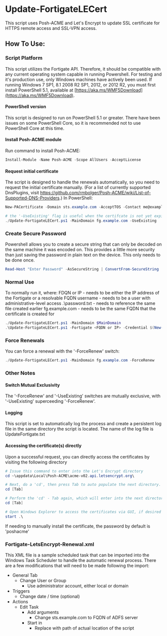 # Update-FortigateLECert

This script uses Posh-ACME and Let's Encrypt to update SSL certificate for HTTPS remote access and SSL-VPN access.  
## How To Use:

### Script Platform

This script utilizes the Fortigate API. Therefore, it should be compatible with any current operating system capable in running Powershell.  For testing and it's production use, only Windows machines have actively been used.
If running Windows 7 SP1, 8.1 2008 R2 SP1, 2012, or 2012 R2, you must first install PowerShell 5.1, available at [https://aka.ms/WMF5Download](https://aka.ms/WMF5Download).

#### PowerShell version

This script is designed to run on PowerShell 5.1 or greater.  There have been issues on some PowerShell Core, so it is recommended not to use PowerShell Core at this time.  

#### Install Posh-ACME module

Run command to install Posh-ACME:
```powershell
Install-Module -Name Posh-ACME -Scope AllUsers -AcceptLicense
```

#### Request initial certificate
The script is designed to handle the renewals automatically, so you need to request the initial certificate manually.  (For a list of currently supported DnsPlugins, visit https://github.com/rmbolger/Posh-ACME/wiki/List-of-Supported-DNS-Providers.)  In PowerShell:

```powershell
New-PACertificate -Domain sts.example.com -AcceptTOS -Contact me@example.com -DnsPlugin Cloudflare -PluginArgs @{CFAuthEmail="me@example.com";CFAuthKey='xxx'}

# the '-UseExisting' flag is useful when the certifcate is not yet expired
./Update-FortigateLECert.ps1 -MainDomain fg.example.com -UseExisting
```
### Create Secure Password
Powershell allows you to create a secure string that can only be decoded on the same machine it was encoded on.  This provides a little more security than just saving the password in plain text on the device.  This only needs to be done once.

```powershell
Read-Host "Enter Password" -AsSecureString | ConvertFrom-SecureString | Out-File ".\password.txt"
```

### Normal Use
To normally run it, where:
FDQN or IP - needs to be either the IP address of the Fortigate or a resolvable FQDN
username - needs to be a user with administrative-level access
.\password.txt - needs to reference the same file created earlier
fg.example.com - needs to be the same FQDN that the certificate is created for

```powershell
./Update-FortigateLECert.ps1 -MainDomain $MainDomain
.\Update-FortigateLECert.ps1 -Fortigate <FQDN or IP> -Credential $(New-Object pscredential 'username',(gc .\password.txt | ConvertTo-SecureString)) -MainDomain fg.example.com"
```

### Force Renewals

You can force a renewal with the '-ForceRenew' switch:

```powershell
./Update-FortigateLECert.ps1 -MainDomain fg.example.com -ForceRenew
```
### Other Notes

#### Switch Mutual Exclusivity

The '-ForceRenew' and '-UseExisting' switches are mutually exclusive, with '-UseExisting' superceeding '-ForceRenew'.

#### Logging

This script is set to automatically log the process and create a persistent log file in the same directory the script is located.  The name of the log file is UpdateFortigate.txt

#### Accessing the certificate(s) directly

Upon a successful request, you can directly access the certificates by visiting the following directory

```powershell
# Issue this command to enter into the Let's Encrypt directory
cd ~\appdata\Local\Posh-ACME\acme-v02.api.letsencrypt.org\

# Next, do a 'cd', then press Tab to auto populate the next directory.  This directory represents your account number.
cd [Tab]

# Perform the 'cd' - Tab again, which will enter into the next directory, which should be the name of the certificate you requested.
cd [Tab]

# Open Windows Explorer to access the certificates via GUI, if desired
start .\
```
If needing to manually install the certificate, the password by default is 'poshacme'

### Fortigate-LetsEncrypt-Renewal.xml

This XML file is a sample scheduled task that can be imported into the Windows Task Scheduler to handle the automatic renewal process.  There are a few modifications that will need to be made following the import:
- General Tab
    - Change User or Group
        - Use administrator account, either local or domain
- Triggers
    - Change date / time (optional)
- Actions
    - Edit Task
        - Add arguments
            - Change sts.example.com to FQDN of ADFS server
        - Start in
            - Replace with path of actual location of the script

